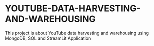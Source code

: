 # YOUTUBE-DATA-HARVESTING-AND-WAREHOUSING
This project is about YouTube data harvesting and warehousing using MongoDB, SQL and StreamLit Application
